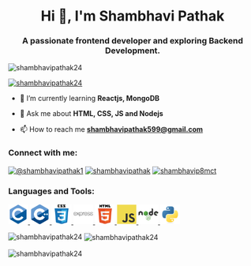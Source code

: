 <h1 align="center">Hi 👋, I'm Shambhavi Pathak</h1>
<h3 align="center">A passionate frontend developer and exploring Backend Development.</h3>

<p align="left"> <img src="https://komarev.com/ghpvc/?username=shambhavipathak24&label=Profile%20views&color=0e75b6&style=flat" alt="shambhavipathak24" /> </p>

<p align="left"> <a href="https://github.com/ryo-ma/github-profile-trophy"><img src="https://github-profile-trophy.vercel.app/?username=shambhavipathak24" alt="shambhavipathak24" /></a> </p>

- 🌱 I’m currently learning **Reactjs, MongoDB**

- 💬 Ask me about **HTML, CSS, JS and Nodejs**

- 📫 How to reach me **shambhavipathak599@gmail.com**

<h3 align="left">Connect with me:</h3>
<p align="left">
<a href="https://www.hackerrank.com/@shambhavipathak1" target="blank"><img align="center" src="https://raw.githubusercontent.com/rahuldkjain/github-profile-readme-generator/master/src/images/icons/Social/hackerrank.svg" alt="@shambhavipathak1" height="30" width="40" /></a>
<a href="https://www.leetcode.com/shambhavipathak" target="blank"><img align="center" src="https://raw.githubusercontent.com/rahuldkjain/github-profile-readme-generator/master/src/images/icons/Social/leet-code.svg" alt="shambhavipathak" height="30" width="40" /></a>
<a href="https://auth.geeksforgeeks.org/user/shambhavip8mct" target="blank"><img align="center" src="https://raw.githubusercontent.com/rahuldkjain/github-profile-readme-generator/master/src/images/icons/Social/geeks-for-geeks.svg" alt="shambhavip8mct" height="30" width="40" /></a>
</p>

<h3 align="left">Languages and Tools:</h3>
<p align="left"> <a href="https://www.cprogramming.com/" target="_blank" rel="noreferrer"> <img src="https://raw.githubusercontent.com/devicons/devicon/master/icons/c/c-original.svg" alt="c" width="40" height="40"/> </a> <a href="https://www.w3schools.com/cpp/" target="_blank" rel="noreferrer"> <img src="https://raw.githubusercontent.com/devicons/devicon/master/icons/cplusplus/cplusplus-original.svg" alt="cplusplus" width="40" height="40"/> </a> <a href="https://www.w3schools.com/css/" target="_blank" rel="noreferrer"> <img src="https://raw.githubusercontent.com/devicons/devicon/master/icons/css3/css3-original-wordmark.svg" alt="css3" width="40" height="40"/> </a> <a href="https://expressjs.com" target="_blank" rel="noreferrer"> <img src="https://raw.githubusercontent.com/devicons/devicon/master/icons/express/express-original-wordmark.svg" alt="express" width="40" height="40"/> </a> <a href="https://www.w3.org/html/" target="_blank" rel="noreferrer"> <img src="https://raw.githubusercontent.com/devicons/devicon/master/icons/html5/html5-original-wordmark.svg" alt="html5" width="40" height="40"/> </a> <a href="https://developer.mozilla.org/en-US/docs/Web/JavaScript" target="_blank" rel="noreferrer"> <img src="https://raw.githubusercontent.com/devicons/devicon/master/icons/javascript/javascript-original.svg" alt="javascript" width="40" height="40"/> </a> <a href="https://nodejs.org" target="_blank" rel="noreferrer"> <img src="https://raw.githubusercontent.com/devicons/devicon/master/icons/nodejs/nodejs-original-wordmark.svg" alt="nodejs" width="40" height="40"/> </a> <a href="https://www.python.org" target="_blank" rel="noreferrer"> <img src="https://raw.githubusercontent.com/devicons/devicon/master/icons/python/python-original.svg" alt="python" width="40" height="40"/> </a> </p>

<p><img align="left" src="https://github-readme-stats.vercel.app/api/top-langs?username=shambhavipathak24&show_icons=true&locale=en&layout=compact" alt="shambhavipathak24" /></p>

<p>&nbsp;<img align="center" src="https://github-readme-stats.vercel.app/api?username=shambhavipathak24&show_icons=true&locale=en" alt="shambhavipathak24" /></p>

<p><img align="center" src="https://github-readme-streak-stats.herokuapp.com/?user=shambhavipathak24&" alt="shambhavipathak24" /></p>
